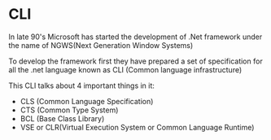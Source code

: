 # CLI

In late 90's Microsoft has started the development of .Net framework under the name 
of NGWS(Next Generation Window Systems) 

To develop the framework first they have prepared a set of specification for all the .net 
language known as CLI (Common language infrastructure) 

This CLI talks about 4 important things in it: 

* CLS (Common Language Specification) 
* CTS (Common Type System) 
* BCL (Base Class Library) 
* VSE or CLR(VirtuaI Execution System or Common Language Runtime)
